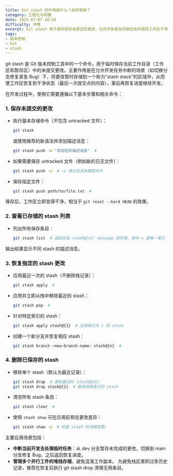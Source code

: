 ```yaml
---
title: Git stash 的作用是什么？如何使用？
category: 工程化与构建
date: 2025-07-07 10:56
difficulty: 中等
excerpt: Git stash 用于临时保存未提交的更改，允许开发者在切换任务时保持工作区干净。中等难度。
tags:
- 版本控制
- Git
- stash
---
```

git stash 是 Git 版本控制工具中的一个命令，用于临时保存当前工作目录（工作区和暂存区）中的未提交更改。主要作用是在允许开发任务中断的场景（如切换分支修复紧急 Bug）下，将更改暂时存储到一个称为“stash stack”的区域中，从而使工作区恢复到干净状态（最后一次提交点的内容），事后再恢复进度继续开发。

在开发过程中，使用它需要遵循以下基本步骤和相关命令：

### 1. 保存未提交的更改
- 执行基本存储命令（不包含 untracked 文件）：
  ```bash
  git stash
  ```
  或使用推荐的新语法并添加描述消息：
  ```bash
  git stash push -m "添加任务描述消息"  #
  ```
- 如果需要保存 untracked 文件（例如新的日志文件）：
  ```bash
  git stash push -u  # -u 表示包含未跟踪文件
  ```
- 保存指定文件：
  ```bash
  git stash push path/to/file.txt  #
  ```
保存后，工作区立即变得干净，相当于 `git reset --hard HEAD` 的效果。

### 2. 查看已存储的 stash 列表
- 列出所有保存条目：
  ```bash
  git stash list  # 返回形如 stash@{n}: message 的列表，其中 n 是唯一索引
  ```
输出结果显示不同 stash 的描述消息。

### 3. 恢复指定的 stash 更改
- 应用最近一次的 stash（不删除栈记录）：
  ```bash
  git stash apply  #
  ```
- 应用并立即从栈中移除最近的 stash：
  ```bash
  git stash pop  #
  ```
- 针对特定索引的 stash：
  ```bash
  git stash apply stash@{1}  # 应用索引为 1 的 stash
  ```
- 创建一个新分支并恢复相应 stash：
  ```bash
  git stash branch <new-branch-name> stash@{n}  #
  ```

### 4. 删除已保存的 stash
- 移除单个 stash（默认为最近记录）：
  ```bash
  git stash drop  # 删除最旧的（stash@{0}）
  git stash drop stash@{1}  # 删除具体索引的 stash
  ```
- 清空所有 stash 条目：
  ```bash
  git stash clear  #
  ```
- 使用 `stash show` 可在应用前预览更改差异：
  ```bash
  git stash show -p  # 检查 stash 的详细变更。
  ```

主要应用场景包括：
- **中断当前开发去处理临时任务**：从 dev 分支暂存未完成的更改，切换到 main 分支修复 Bug，之后返回恢复进度。
- **管理多个并行工件的堆栈存储**，避免混淆工作副本。
为避免栈区累积过多历史记录，推荐在恢复后执行 git stash drop 清理无用条目。
